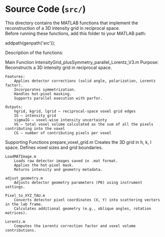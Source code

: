 # Source Code (`src/`)

This directory contains the MATLAB functions that implement the reconstruction of a 3D intensity grid in reciprocal space.  
Before running these functions, add this folder to your MATLAB path:

addpath(genpath('src'));

Description of the functions:

Main Function
	IntensityGrid_plusSymmetry_parallel_Lorentz_V3.m
	Purpose: Reconstructs a 3D intensity grid in reciprocal space.

	Features:
		Applies detector corrections (solid angle, polarization, Lorentz factor).
		Incorporates symmetrization.
		Handles hot-pixel masking.
		Supports parallel execution with parfor.

	Outputs:
		hgrid, kgrid, lgrid – reciprocal-space voxel grid edges
		IG – intensity grid
		sigmaIG – voxel-wise intensity uncertainty
		VG – total voxel volume calculated as the sum of all the pixels contributing into the voxel 
		CG – number of contributing pixels per voxel

Supporting Functions
	prepare_voxel_grid.m
		Creates the 3D grid in h, k, l space.
		Defines voxel sizes and grid boundaries.

	LoadMATImage.m
		Loads raw detector images saved in .mat format.
		Applies the hot-pixel mask.
		Returns intensity and geometry metadata.

	adjust_geometry.m
		Adjusts detector geometry parameters (P0) using instrument settings.

	Pixel_to_XYZ_TAU.m
		Converts detector pixel coordinates (X, Y) into scattering vectors in the lab frame.
		Calculates additional geometry (e.g., oblique angles, rotation matrices).

	Lorentz.m
		Computes the Lorentz correction factor and voxel volume contributions.